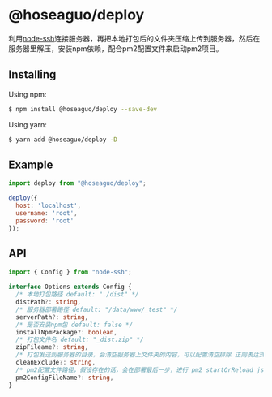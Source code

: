 # @hoseaguo/deploy

利用[node-ssh](https://github.com/steelbrain/node-ssh.git)连接服务器，再把本地打包后的文件夹压缩上传到服务器，然后在服务器里解压，安装npm依赖，配合pm2配置文件来启动pm2项目。

## Installing
Using npm:

```bash
$ npm install @hoseaguo/deploy --save-dev
```

Using yarn:

```bash
$ yarn add @hoseaguo/deploy -D
```

## Example
```javascript 
import deploy from "@hoseaguo/deploy";

deploy({
  host: 'localhost',
  username: 'root',
  password: 'root'
});
```

## API

```typescript
import { Config } from "node-ssh";

interface Options extends Config {
  /* 本地打包路径 default: "./dist" */
  distPath?: string,
  /* 服务器部署路径 default: "/data/www/_test" */
  serverPath?: string,
  /* 是否安装npm包 default: false */
  installNpmPackage?: boolean,
  /* 打包文件名 default: "_dist.zip" */
  zipFileame?: string,
  /* 打包发送到服务器的目录，会清空服务器上文件夹的内容，可以配置清空排除 正则表达式 default: "node_modules|.*\.json"  */
  cleanExclude?: string,
  /* pm2配置文件路径，假设存在的话，会在部署最后一步，进行 pm2 startOrReload json 配置文件，来重启pm2 服务 default: "" 表示没有，不会启动pm2 */
  pm2ConfigFileName?: string,
}
```